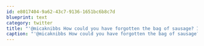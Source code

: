 ```yaml
---
id: e8017404-9a62-43c7-9136-1651bc6b8c7d
blueprint: text
category: twitter
title: "'@micaknibbs How could you have forgotten the bag of sausage? I reminded you like 10 times."
caption: "'@micaknibbs How could you have forgotten the bag of sausage? I reminded you like 10 times."
---
```


